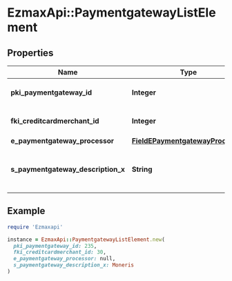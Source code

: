 # EzmaxApi::PaymentgatewayListElement

## Properties

| Name | Type | Description | Notes |
| ---- | ---- | ----------- | ----- |
| **pki_paymentgateway_id** | **Integer** | The unique ID of the Paymentgateway |  |
| **fki_creditcardmerchant_id** | **Integer** | The unique ID of the Creditcardmerchant |  |
| **e_paymentgateway_processor** | [**FieldEPaymentgatewayProcessor**](FieldEPaymentgatewayProcessor.md) |  |  |
| **s_paymentgateway_description_x** | **String** | The description of the Paymentgateway in the language of the requester |  |

## Example

```ruby
require 'Ezmaxapi'

instance = EzmaxApi::PaymentgatewayListElement.new(
  pki_paymentgateway_id: 235,
  fki_creditcardmerchant_id: 30,
  e_paymentgateway_processor: null,
  s_paymentgateway_description_x: Moneris
)
```

